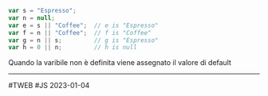 ```js
var s = "Espresso";  
var n = null;  
var e = s || "Coffee";  // e is "Espresso"  
var f = n || "Coffee";  // f is "Coffee"  
var g = n || s;         // g is "Espresso"  
var h = 0 || n;         // h is null
```

Quando la varibile non è definita viene assegnato il valore di default

---
#TWEB #JS 2023-01-04